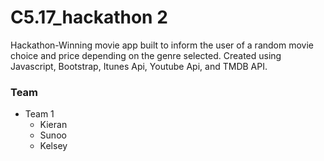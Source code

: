 # C5.17_hackathon 2

Hackathon-Winning movie app built to inform the user of a random movie choice and price depending on the genre selected. Created using Javascript, Bootstrap, Itunes Api, Youtube Api, and TMDB API.


### Team
- Team 1
  - Kieran
  - Sunoo
  - Kelsey   
